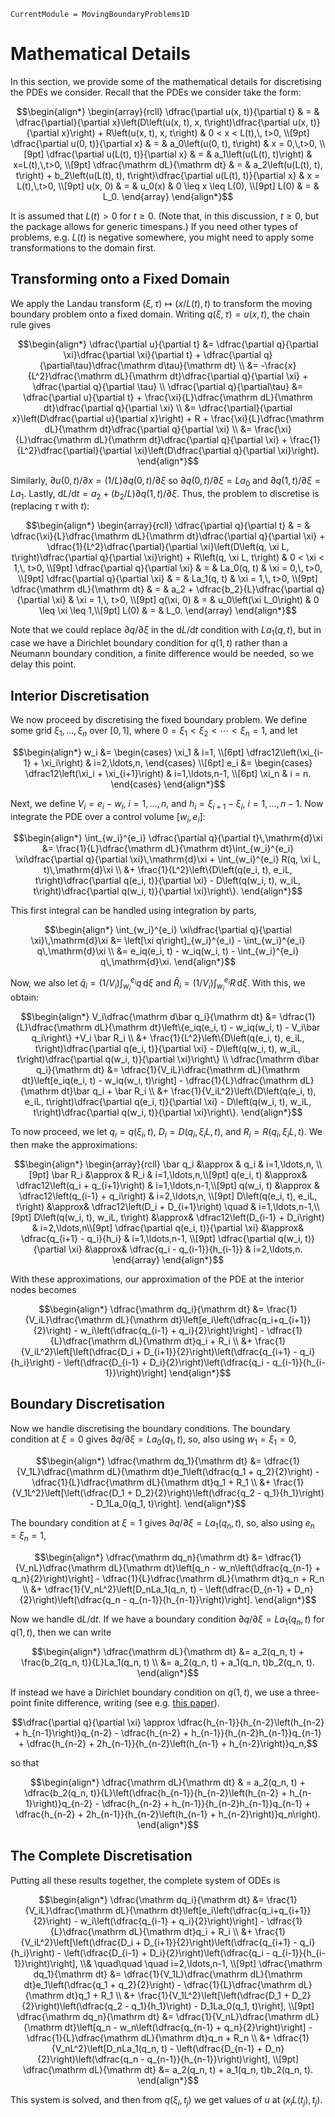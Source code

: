 ```@meta
CurrentModule = MovingBoundaryProblems1D
```

# Mathematical Details 

In this section, we provide some of the mathematical details for discretising the PDEs we consider. Recall that the PDEs we consider take the form:

```math
\begin{align*}
\begin{array}{rcll}
\dfrac{\partial u(x, t)}{\partial t} & = & \dfrac{\partial}{\partial x}\left(D\left(u(x, t), x, t\right)\dfrac{\partial u(x, t)}{\partial x}\right) + R\left(u(x, t), x, t\right) & 0 < x < L(t),\, t>0, \\[9pt]
\dfrac{\partial u(0, t)}{\partial x} & = & a_0\left(u(0, t), t\right) & x = 0,\,t>0, \\[9pt]
\dfrac{\partial u(L(t), t)}{\partial x} & = & a_1\left(u(L(t), t)\right) & x=L(t),\,t>0, \\[9pt]
\dfrac{\mathrm dL}{\mathrm dt} & = & a_2\left(u(L(t), t), t\right) + b_2\left(u(L(t), t), t\right)\dfrac{\partial u(L(t), t)}{\partial x} & x = L(t),\,t>0, \\[9pt]
u(x, 0) & = & u_0(x) & 0 \leq x \leq L(0), \\[9pt]
L(0) & = & L_0.
\end{array}
\end{align*}
```

It is assumed that $L(t) > 0$ for $t \geq 0$. (Note that, in this discussion, $t \geq 0$, but the package allows for generic timespans.) If you need other types of problems, e.g. $L(t)$ is negative somewhere, you might need to apply some transformations to the domain first.

## Transforming onto a Fixed Domain

We apply the Landau transform $(\xi, \tau) \mapsto (x/L(t), t)$ to transform the moving boundary problem onto a fixed domain. Writing $q(\xi, \tau) = u(x, t)$, the chain rule gives

```math
\begin{align*}
\dfrac{\partial u}{\partial t} &= \dfrac{\partial q}{\partial \xi}\dfrac{\partial \xi}{\partial t} + \dfrac{\partial q}{\partial\tau}\dfrac{\mathrm d\tau}{\mathrm dt} \\
&= -\frac{x}{L^2}\dfrac{\mathrm dL}{\mathrm dt}\dfrac{\partial q}{\partial \xi} + \dfrac{\partial q}{\partial \tau} \\
\dfrac{\partial q}{\partial\tau} &= \dfrac{\partial u}{\partial t} + \frac{\xi}{L}\dfrac{\mathrm dL}{\mathrm dt}\dfrac{\partial q}{\partial \xi} \\
&= \dfrac{\partial}{\partial x}\left(D\dfrac{\partial u}{\partial x}\right) + R + \frac{\xi}{L}\dfrac{\mathrm dL}{\mathrm dt}\dfrac{\partial q}{\partial \xi} \\
&= \frac{\xi}{L}\dfrac{\mathrm dL}{\mathrm dt}\dfrac{\partial q}{\partial \xi} + \frac{1}{L^2}\dfrac{\partial}{\partial \xi}\left(D\dfrac{\partial q}{\partial \xi}\right).
\end{align*}
```

Similarly, $\partial u(0, t)/\partial x = (1/L)\partial q(0, t)/\partial\xi$ so $\partial q(0, t)/\partial\xi = La_0$ and $\partial q(1, t)/\partial\xi = La_1$. Lastly, $\mathrm dL/\mathrm dt = a_2 + (b_2/L)\partial q(1, t)/\partial\xi$. Thus, the problem to discretise is (replacing $\tau$ with $t$):


```math
\begin{align*}
\begin{array}{rcll}
\dfrac{\partial q}{\partial t} & = & \dfrac{\xi}{L}\dfrac{\mathrm dL}{\mathrm dt}\dfrac{\partial q}{\partial \xi} + \dfrac{1}{L^2}\dfrac{\partial}{\partial \xi}\left(D\left(q, \xi L, t\right)\dfrac{\partial q}{\partial \xi}\right) + R\left(q, \xi L, t\right) & 0 < \xi < 1,\, t>0, \\[9pt]
\dfrac{\partial q}{\partial \xi} & = & La_0(q, t) & \xi = 0,\, t>0, \\[9pt]
\dfrac{\partial q}{\partial \xi} & = & La_1(q, t) & \xi = 1,\, t>0, \\[9pt]
\dfrac{\mathrm dL}{\mathrm dt} & = & a_2 + \dfrac{b_2}{L}\dfrac{\partial q}{\partial \xi} & \xi = 1,\, t>0, \\[9pt]
q(\xi, 0) & = & u_0\left(\xi L_0\right) & 0 \leq \xi \leq 1,\\[9pt] 
L(0) & = & L_0.
\end{array}
\end{align*}
```

Note that we could replace $\partial q/\partial \xi$ in the $\mathrm dL/\mathrm dt$ condition with $La_1(q, t)$, but in case we have a Dirichlet boundary condition for $q(1, t)$ rather than a Neumann boundary condition, a finite difference would be needed, so we delay this point.

## Interior Discretisation

We now proceed by discretising the fixed boundary problem. We define some grid $\xi_1,\ldots,\xi_n$ over $[0, 1]$, where $0 = \xi_1 < \xi_2 < \cdots < \xi_n = 1$, and let

```math
\begin{align*}
w_i &= \begin{cases} \xi_1 & i=1, \\[6pt] \dfrac12\left(\xi_{i-1} + \xi_i\right) & i=2,\ldots,n, \end{cases} \\[6pt]
e_i &= \begin{cases} \dfrac12\left(\xi_i + \xi_{i+1}\right) & i=1,\ldots,n-1, \\[6pt] \xi_n & i = n. \end{cases}
\end{align*}
```

Next, we define $V_i = e_i - w_i$, $i = 1,\ldots,n$, and $h_i = \xi_{i+1} - \xi_i$, $i=1,\ldots,n-1$. Now integrate the PDE over a control volume $[w_i, e_i]$:

```math
\begin{align*}
\int_{w_i}^{e_i} \dfrac{\partial q}{\partial t}\,\mathrm{d}\xi &= \frac{1}{L}\dfrac{\mathrm dL}{\mathrm dt}\int_{w_i}^{e_i} \xi\dfrac{\partial q}{\partial \xi}\,\mathrm{d}\xi + \int_{w_i}^{e_i} R(q, \xi L, t)\,\mathrm{d}\xi \\
&+ \frac{1}{L^2}\left\{D\left(q(e_i, t), e_iL, t\right)\dfrac{\partial q(e_i, t)}{\partial \xi} - D\left(q(w_i, t), w_iL, t\right)\dfrac{\partial q(w_i, t)}{\partial \xi}\right\}. 
\end{align*}
```

This first integral can be handled using integration by parts,

```math
\begin{align*}
\int_{w_i}^{e_i} \xi\dfrac{\partial q}{\partial \xi}\,\mathrm{d}\xi &= \left[\xi q\right]_{w_i}^{e_i} - \int_{w_i}^{e_i} q\,\mathrm{d}\xi \\
&= e_iq(e_i, t) - w_iq(w_i, t) - \int_{w_i}^{e_i} q\,\mathrm{d}\xi.
\end{align*}
```

Now, we also let $\bar q_i = (1/V_i)\int_{w_i}^{e_i} q\,\mathrm d\xi$ and $\bar R_i = (1/V_i)\int_{w_i}^{e_i} R\,\mathrm d\xi$. With this, we obtain:

```math
\begin{align*}
V_i\dfrac{\mathrm d\bar q_i}{\mathrm dt} &= \dfrac{1}{L}\dfrac{\mathrm dL}{\mathrm dt}\left\{e_iq(e_i, t) - w_iq(w_i, t) - V_i\bar q_i\right\} +V_i \bar R_i \\
&+ \frac{1}{L^2}\left\{D\left(q(e_i, t), e_iL, t\right)\dfrac{\partial q(e_i, t)}{\partial \xi} - D\left(q(w_i, t), w_iL, t\right)\dfrac{\partial q(w_i, t)}{\partial \xi}\right\} \\
\dfrac{\mathrm d\bar q_i}{\mathrm dt} &= \dfrac{1}{V_iL}\dfrac{\mathrm dL}{\mathrm dt}\left[e_iq(e_i, t) - w_iq(w_i, t)\right] - \dfrac{1}{L}\dfrac{\mathrm dL}{\mathrm dt}\bar q_i + \bar R_i \\
&+ \frac{1}{V_iL^2}\left\{D\left(q(e_i, t), e_iL, t\right)\dfrac{\partial q(e_i, t)}{\partial \xi} - D\left(q(w_i, t), w_iL, t\right)\dfrac{\partial q(w_i, t)}{\partial \xi}\right\}. 
\end{align*}
```

To now proceed, we let $q_i = q(\xi_i, t)$, $D_i = D(q_i, \xi_i L, t)$, and $R_i = R(q_i, \xi_i L, t)$. We then make the approximations:

```math
\begin{align*}
\begin{array}{rcll}
\bar q_i &\approx &  q_i & i=1,\ldots,n, \\[9pt]
\bar R_i &\approx & R_i & i=1,\ldots,n,\\[9pt]
q(e_i, t) &\approx& \dfrac12\left(q_i + q_{i+1}\right) & i=1,\ldots,n-1,\\[9pt]
q(w_i, t) &\approx & \dfrac12\left(q_{i-1} + q_i\right) & i=2,\ldots,n, \\[9pt]
D\left(q(e_i, t), e_iL, t\right) &\approx& \dfrac12\left(D_i + D_{i+1}\right) \quad & i=1,\ldots,n-1,\\[9pt]
D\left(q(w_i, t), w_iL, t\right) &\approx& \dfrac12\left(D_{i-1} + D_i\right) & i=2,\ldots,n\\[9pt] 
\dfrac{\partial q(e_i, t)}{\partial \xi} &\approx& \dfrac{q_{i+1} - q_i}{h_i} & i=1,\ldots,n-1, \\[9pt]
\dfrac{\partial q(w_i, t)}{\partial \xi} &\approx& \dfrac{q_i - q_{i-1}}{h_{i-1}} & i=2,\ldots,n.
\end{array}
\end{align*}
```

With these approximations, our approximation of the PDE at the interior nodes becomes

```math
\begin{align*}
\dfrac{\mathrm dq_i}{\mathrm dt} &= \frac{1}{V_iL}\dfrac{\mathrm dL}{\mathrm dt}\left[e_i\left(\dfrac{q_i+q_{i+1}}{2}\right) - w_i\left(\dfrac{q_{i-1} + q_i}{2}\right)\right] - \dfrac{1}{L}\dfrac{\mathrm dL}{\mathrm dt}q_i + R_i \\
&+ \frac{1}{V_iL^2}\left[\left(\dfrac{D_i + D_{i+1}}{2}\right)\left(\dfrac{q_{i+1} - q_i}{h_i}\right) - \left(\dfrac{D_{i-1} + D_i}{2}\right)\left(\dfrac{q_i - q_{i-1}}{h_{i-1}}\right)\right]
\end{align*}
```

## Boundary Discretisation

Now we handle discretising the boundary conditions. The boundary condition at $\xi = 0$ gives $\partial q/\partial \xi = La_0(q_1, t)$, so, also using $w_1 = \xi_1 = 0$,

```math
\begin{align*}
\dfrac{\mathrm dq_1}{\mathrm dt} &= \dfrac{1}{V_1L}\dfrac{\mathrm dL}{\mathrm dt}e_1\left(\dfrac{q_1 + q_2}{2}\right) - \dfrac{1}{L}\dfrac{\mathrm dL}{\mathrm dt}q_1 + R_1 \\
&+ \frac{1}{V_1L^2}\left[\left(\dfrac{D_1 + D_2}{2}\right)\left(\dfrac{q_2 - q_1}{h_1}\right) - D_1La_0(q_1, t)\right].
\end{align*}
```

The boundary condition at $\xi = 1$ gives $\partial q/\partial \xi = La_1(q_n, t)$, so, also using $e_n = \xi_n = 1$,

```math
\begin{align*}
\dfrac{\mathrm dq_n}{\mathrm dt} &= \dfrac{1}{V_nL}\dfrac{\mathrm dL}{\mathrm dt}\left[q_n - w_n\left(\dfrac{q_{n-1} + q_n}{2}\right)\right] - \dfrac{1}{L}\dfrac{\mathrm dL}{\mathrm dt}q_n + R_n \\
&+ \dfrac{1}{V_nL^2}\left[D_nLa_1(q_n, t) - \left(\dfrac{D_{n-1} + D_n}{2}\right)\left(\dfrac{q_n - q_{n-1}}{h_{n-1}}\right)\right].
\end{align*}
```

Now we handle $\mathrm dL/\mathrm dt$. If we have a boundary condition $\partial q/\partial \xi = La_1(q_n, t)$ for $q(1, t)$, then we can write

```math
\begin{align*}
\dfrac{\mathrm dL}{\mathrm dt} &= a_2(q_n, t) + \frac{b_2(q_n, t)}{L}La_1(q_n, t) \\
&= a_2(q_n, t) + a_1(q_n, t)b_2(q_n, t).
\end{align*}
```

If instead we have a Dirichlet boundary condition on $q(1, t)$, we use a three-point finite difference, writing (see e.g. [this paper](http://www.m-hikari.com/ijma/ijma-password-2009/ijma-password17-20-2009/bhadauriaIJMA17-20-2009.pdf)).

```math
\dfrac{\partial q}{\partial \xi} \approx \dfrac{h_{n-1}}{h_{n-2}\left(h_{n-2} + h_{n-1}\right)}q_{n-2} - \dfrac{h_{n-2} + h_{n-1}}{h_{n-2}h_{n-1}}q_{n-1} + \dfrac{h_{n-2} + 2h_{n-1}}{h_{n-2}\left(h_{n-1} + h_{n-2}\right)}q_n,
```

so that

```math
\begin{align*}
\dfrac{\mathrm dL}{\mathrm dt} & = a_2(q_n, t) + \dfrac{b_2(q_n, t)}{L}\left(\dfrac{h_{n-1}}{h_{n-2}\left(h_{n-2} + h_{n-1}\right)}q_{n-2} - \dfrac{h_{n-2} + h_{n-1}}{h_{n-2}h_{n-1}}q_{n-1} + \dfrac{h_{n-2} + 2h_{n-1}}{h_{n-2}\left(h_{n-1} + h_{n-2}\right)}q_n\right).
\end{align*}
```

## The Complete Discretisation 

Putting all these results together, the complete system of ODEs is

```math
\begin{align*}
\dfrac{\mathrm dq_i}{\mathrm dt} &= \frac{1}{V_iL}\dfrac{\mathrm dL}{\mathrm dt}\left[e_i\left(\dfrac{q_i+q_{i+1}}{2}\right) - w_i\left(\dfrac{q_{i-1} + q_i}{2}\right)\right] - \dfrac{1}{L}\dfrac{\mathrm dL}{\mathrm dt}q_i + R_i \\
&+ \frac{1}{V_iL^2}\left[\left(\dfrac{D_i + D_{i+1}}{2}\right)\left(\dfrac{q_{i+1} - q_i}{h_i}\right) - \left(\dfrac{D_{i-1} + D_i}{2}\right)\left(\dfrac{q_i - q_{i-1}}{h_{i-1}}\right)\right], \\& \quad\quad \quad i=2,\ldots,n-1, \\[9pt]
\dfrac{\mathrm dq_1}{\mathrm dt} &= \dfrac{1}{V_1L}\dfrac{\mathrm dL}{\mathrm dt}e_1\left(\dfrac{q_1 + q_2}{2}\right) - \dfrac{1}{L}\dfrac{\mathrm dL}{\mathrm dt}q_1 + R_1 \\
&+ \frac{1}{V_1L^2}\left[\left(\dfrac{D_1 + D_2}{2}\right)\left(\dfrac{q_2 - q_1}{h_1}\right) - D_1La_0(q_1, t)\right], \\[9pt] 
\dfrac{\mathrm dq_n}{\mathrm dt} &= \dfrac{1}{V_nL}\dfrac{\mathrm dL}{\mathrm dt}\left[q_n - w_n\left(\dfrac{q_{n-1} + q_n}{2}\right)\right] - \dfrac{1}{L}\dfrac{\mathrm dL}{\mathrm dt}q_n + R_n \\
&+ \dfrac{1}{V_nL^2}\left[D_nLa_1(q_n, t) - \left(\dfrac{D_{n-1} + D_n}{2}\right)\left(\dfrac{q_n - q_{n-1}}{h_{n-1}}\right)\right], \\[9pt]
\dfrac{\mathrm dL}{\mathrm dt} &= a_2(q_n, t) + a_1(q_n, t)b_2(q_n, t).
\end{align*}
```

This system is solved, and then from $q(\xi_i, t_j)$ we get values of $u$ at $(x_iL(t_j), t_j)$.
